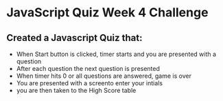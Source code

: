 # JavaScript Quiz Week 4 Challenge

## Created a Javascript Quiz that:

* When Start button is clicked, timer starts and you are presented with a question
* After each question the next question is presented
* When timer hits 0 or all questions are answered, game is over
* You are presented with a screento enter your intials
* you are then taken to the High Score table